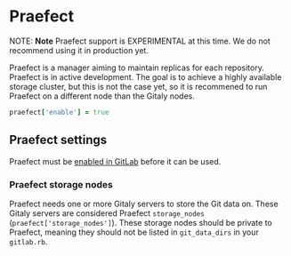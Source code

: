 # Praefect

NOTE: **Note** Praefect support is EXPERIMENTAL at this time. We do not
recommend using it in production yet.

Praefect is a manager aiming to maintain replicas for each repository. Praefect
is in active development. The goal is to achieve a highly available storage cluster,
but this is not the case yet, so it is recommened to run Praefect on a different node
than the Gitaly nodes.

```ruby
praefect['enable'] = true
```

## Praefect settings

Praefect must be [enabled in GitLab](https://docs.gitlab.com/ee/administration/gitaly/praefect.html#enable-the-daemon)
before it can be used.

### Praefect storage nodes

Praefect needs one or more Gitaly servers to store the Git data on. These
Gitaly servers are considered Praefect `storage_nodes`
(`praefect['storage_nodes']`). These storage nodes should be private to
Praefect, meaning they should not be listed in `git_data_dirs` in your
`gitlab.rb`.
